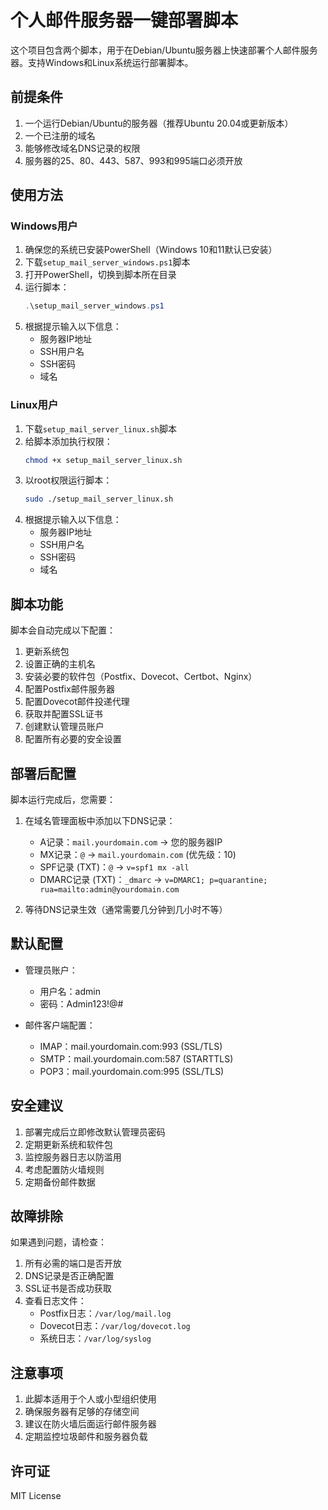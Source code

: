 # 个人邮件服务器一键部署脚本

这个项目包含两个脚本，用于在Debian/Ubuntu服务器上快速部署个人邮件服务器。支持Windows和Linux系统运行部署脚本。

## 前提条件

1. 一个运行Debian/Ubuntu的服务器（推荐Ubuntu 20.04或更新版本）
2. 一个已注册的域名
3. 能够修改域名DNS记录的权限
4. 服务器的25、80、443、587、993和995端口必须开放

## 使用方法

### Windows用户

1. 确保您的系统已安装PowerShell（Windows 10和11默认已安装）
2. 下载`setup_mail_server_windows.ps1`脚本
3. 打开PowerShell，切换到脚本所在目录
4. 运行脚本：
   ```powershell
   .\setup_mail_server_windows.ps1
   ```
5. 根据提示输入以下信息：
   - 服务器IP地址
   - SSH用户名
   - SSH密码
   - 域名

### Linux用户

1. 下载`setup_mail_server_linux.sh`脚本
2. 给脚本添加执行权限：
   ```bash
   chmod +x setup_mail_server_linux.sh
   ```
3. 以root权限运行脚本：
   ```bash
   sudo ./setup_mail_server_linux.sh
   ```
4. 根据提示输入以下信息：
   - 服务器IP地址
   - SSH用户名
   - SSH密码
   - 域名

## 脚本功能

脚本会自动完成以下配置：

1. 更新系统包
2. 设置正确的主机名
3. 安装必要的软件包（Postfix、Dovecot、Certbot、Nginx）
4. 配置Postfix邮件服务器
5. 配置Dovecot邮件投递代理
6. 获取并配置SSL证书
7. 创建默认管理员账户
8. 配置所有必要的安全设置

## 部署后配置

脚本运行完成后，您需要：

1. 在域名管理面板中添加以下DNS记录：
   - A记录：`mail.yourdomain.com` -> 您的服务器IP
   - MX记录：`@` -> `mail.yourdomain.com` (优先级：10)
   - SPF记录 (TXT)：`@` -> `v=spf1 mx -all`
   - DMARC记录 (TXT)：`_dmarc` -> `v=DMARC1; p=quarantine; rua=mailto:admin@yourdomain.com`

2. 等待DNS记录生效（通常需要几分钟到几小时不等）

## 默认配置

- 管理员账户：
  - 用户名：admin
  - 密码：Admin123!@#

- 邮件客户端配置：
  - IMAP：mail.yourdomain.com:993 (SSL/TLS)
  - SMTP：mail.yourdomain.com:587 (STARTTLS)
  - POP3：mail.yourdomain.com:995 (SSL/TLS)

## 安全建议

1. 部署完成后立即修改默认管理员密码
2. 定期更新系统和软件包
3. 监控服务器日志以防滥用
4. 考虑配置防火墙规则
5. 定期备份邮件数据

## 故障排除

如果遇到问题，请检查：

1. 所有必需的端口是否开放
2. DNS记录是否正确配置
3. SSL证书是否成功获取
4. 查看日志文件：
   - Postfix日志：`/var/log/mail.log`
   - Dovecot日志：`/var/log/dovecot.log`
   - 系统日志：`/var/log/syslog`

## 注意事项

1. 此脚本适用于个人或小型组织使用
2. 确保服务器有足够的存储空间
3. 建议在防火墙后面运行邮件服务器
4. 定期监控垃圾邮件和服务器负载

## 许可证

MIT License

